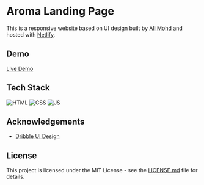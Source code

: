 # Aroma Landing Page

This is a responsive website based on UI design built by [Ali Mohd](https://dribbble.com/ali-mohd) and hosted with [Netlify](https://www.netlify.com/).

## Demo

[Live Demo](https://aroma-interior.netlify.app/)

## Tech Stack

![HTML](https://img.shields.io/badge/html5%20-%23E34F26.svg?&style=for-the-badge&logo=html5&logoColor=white)
![CSS](https://img.shields.io/badge/css3%20-%231572B6.svg?&style=for-the-badge&logo=css3&logoColor=white)
![JS](https://img.shields.io/badge/javascript%20-%23323330.svg?&style=for-the-badge&logo=javascript&logoColor=%23F7DF1E)

## Acknowledgements

-   [Dribble UI Design](https://dribbble.com/shots/15016986-Furniture-Landing-page-Website-design)

## License

This project is licensed under the MIT License - see the [LICENSE.md](LICENSE) file for details.

